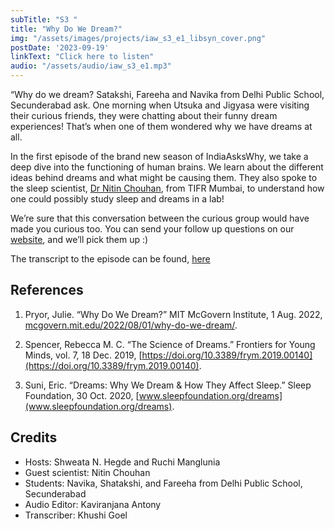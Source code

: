```yaml
---
subTitle: "S3 " 
title: "Why Do We Dream?"
img: "/assets/images/projects/iaw_s3_e1_libsyn_cover.png"
postDate: '2023-09-19'
linkText: "Click here to listen"
audio: "/assets/audio/iaw_s3_e1.mp3"
---
```

“Why do we dream? Satakshi, Fareeha and Navika from Delhi Public School, Secunderabad ask.
One morning when Utsuka and Jigyasa were visiting their curious friends, they were chatting about their funny dream experiences! That’s when one of them wondered why we have dreams at all.

In the first episode of the brand new season of IndiaAsksWhy, we take a deep dive into the functioning of human brains. We learn about the different ideas behind dreams and what might be causing them. They also spoke to the sleep scientist, [Dr Nitin Chouhan](tifr.res.in/~dbs/faculty/N_Chouhan.html), from TIFR Mumbai, to understand how one could possibly study sleep and dreams in a lab!

We’re sure that this conversation between the curious group would have made you curious too. You can send your follow up questions on our [website]( https://www.indiaaskswhy.org/contact/), and we’ll pick them up :)

The transcript to the episode can be found, [here](/blog/2023-09-19-transcript-why-do-we-dream.md)

## References
1. Pryor, Julie. “Why Do We Dream?” MIT McGovern Institute, 1 Aug. 2022, [mcgovern.mit.edu/2022/08/01/why-do-we-dream/](mcgovern.mit.edu/2022/08/01/why-do-we-dream/).

1. Spencer, Rebecca M. C. “The Science of Dreams.” Frontiers for Young Minds, vol. 7, 18 Dec. 2019, [https://doi.org/10.3389/frym.2019.00140](https://doi.org/10.3389/frym.2019.00140).

1. Suni, Eric. “Dreams: Why We Dream & How They Affect Sleep.” Sleep Foundation, 30 Oct. 2020, [www.sleepfoundation.org/dreams](www.sleepfoundation.org/dreams).

## Credits
- Hosts: Shweata N. Hegde and Ruchi Manglunia 
- Guest scientist: Nitin Chouhan
- Students: Navika, Shatakshi, and Fareeha from Delhi Public School, Secunderabad
- Audio Editor: Kaviranjana Antony 
- Transcriber: Khushi Goel



